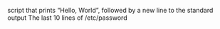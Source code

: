 script that prints “Hello, World”, followed by a new line to the standard output
The last 10 lines of /etc/password
